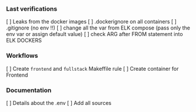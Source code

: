 ### Last verifications
[ ] Leaks from the docker images
[ ] .dockerignore on all containers
[ ] .gitignore (no env !!)
[ ] change all the var from ELK compose (pass only the env var or assign default value)
[ ] check ARG after FROM statement into ELK DOCKERS

### Workflows
[ ] Create `frontend` and `fullstack` Makeffile rule
[ ] Create container for Frontend

### Documentation
[ ] Details about the .env
[ ] Add all sources
